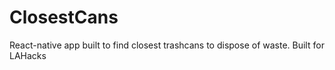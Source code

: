 # ClosestCans
React-native app built to find closest trashcans to dispose of waste. Built for LAHacks
